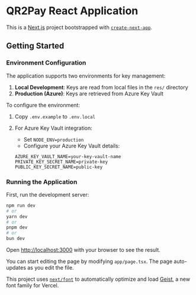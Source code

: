 # QR2Pay React Application

This is a [Next.js](https://nextjs.org) project bootstrapped with [`create-next-app`](https://nextjs.org/docs/app/api-reference/cli/create-next-app).

## Getting Started

### Environment Configuration

The application supports two environments for key management:

1. **Local Development**: Keys are read from local files in the `res/` directory
2. **Production (Azure)**: Keys are retrieved from Azure Key Vault

To configure the environment:

1. Copy `.env.example` to `.env.local`
2. For Azure Key Vault integration:
   - Set `NODE_ENV=production`
   - Configure your Azure Key Vault details:
   
   ```env
   AZURE_KEY_VAULT_NAME=your-key-vault-name
   PRIVATE_KEY_SECRET_NAME=private-key
   PUBLIC_KEY_SECRET_NAME=public-key
   ```

### Running the Application

First, run the development server:

```bash
npm run dev
# or
yarn dev
# or
pnpm dev
# or
bun dev
```

Open [http://localhost:3000](http://localhost:3000) with your browser to see the result.

You can start editing the page by modifying `app/page.tsx`. The page auto-updates as you edit the file.

This project uses [`next/font`](https://nextjs.org/docs/app/building-your-application/optimizing/fonts) to automatically optimize and load [Geist](https://vercel.com/font), a new font family for Vercel.